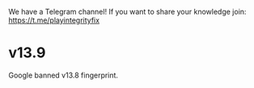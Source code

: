 We have a Telegram channel!
If you want to share your knowledge join:
https://t.me/playintegrityfix

# v13.9

Google banned v13.8 fingerprint.